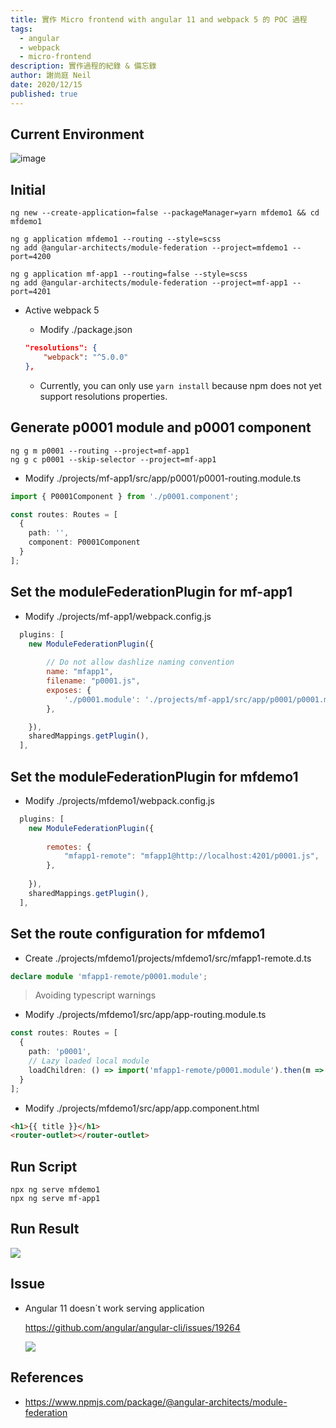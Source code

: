 ```yaml
---
title: 實作 Micro frontend with angular 11 and webpack 5 的 POC 過程
tags: 
  - angular
  - webpack
  - micro-frontend
description: 實作過程的紀錄 & 備忘錄
author: 謝尚庭 Neil
date: 2020/12/15
published: true
---
```


## Current Environment

![image](https://i.imgur.com/OiSb9fH.png)

## Initial

```shell
ng new --create-application=false --packageManager=yarn mfdemo1 && cd mfdemo1

ng g application mfdemo1 --routing --style=scss
ng add @angular-architects/module-federation --project=mfdemo1 --port=4200

ng g application mf-app1 --routing=false --style=scss
ng add @angular-architects/module-federation --project=mf-app1 --port=4201
```

- Active webpack 5

  - Modify ./package.json

  ```json
  "resolutions": {
      "webpack": "^5.0.0"
  },
  ```

  - Currently, you can only use `yarn install` because npm does not yet support resolutions properties.

## Generate p0001 module and p0001 component

```shell
ng g m p0001 --routing --project=mf-app1
ng g c p0001 --skip-selector --project=mf-app1
```

- Modify ./projects/mf-app1/src/app/p0001/p0001-routing.module.ts

```typescript
import { P0001Component } from './p0001.component';

const routes: Routes = [
  {
    path: '',
    component: P0001Component
  }
];
```

## Set the moduleFederationPlugin for mf-app1

- Modify ./projects/mf-app1/webpack.config.js

```javascript
  plugins: [
    new ModuleFederationPlugin({
      
        // Do not allow dashlize naming convention
        name: "mfapp1",
        filename: "p0001.js",
        exposes: {
            './p0001.module': './projects/mf-app1/src/app/p0001/p0001.module.ts'
        },

    }),
    sharedMappings.getPlugin(),
  ],
```

## Set the moduleFederationPlugin for mfdemo1

- Modify ./projects/mfdemo1/webpack.config.js

```javascript
  plugins: [
    new ModuleFederationPlugin({
    
        remotes: {
            "mfapp1-remote": "mfapp1@http://localhost:4201/p0001.js",
        },
        
    }),
    sharedMappings.getPlugin(),
  ],
```

## Set the route configuration for mfdemo1

- Create ./projects/mfdemo1/projects/mfdemo1/src/mfapp1-remote.d.ts

```typescript
declare module 'mfapp1-remote/p0001.module';
```

> Avoiding typescript warnings

- Modify ./projects/mfdemo1/src/app/app-routing.module.ts

```typescript
const routes: Routes = [
  {
    path: 'p0001',
    // Lazy loaded local module
    loadChildren: () => import('mfapp1-remote/p0001.module').then(m => m.P0001Module)
  }
];
```

- Modify ./projects/mfdemo1/src/app/app.component.html

```html
<h1>{{ title }}</h1>
<router-outlet></router-outlet>
```

## Run Script

```shell
npx ng serve mfdemo1
npx ng serve mf-app1
```

## Run Result
![](https://i.imgur.com/IfbO9Ve.png)


## Issue

- Angular 11 doesn´t work serving application

    https://github.com/angular/angular-cli/issues/19264

    ![](https://i.imgur.com/MhGMig5.png)

## References

- https://www.npmjs.com/package/@angular-architects/module-federation
